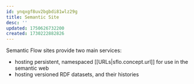 ```yaml
---
id: ynqxgf8uv2bgbdi81wlz29g
title: Semantic Site
desc: ''
updated: 1750626732200
created: 1730222882826
---
```


Semantic Flow sites provide two main services:

- hosting persistent, namespaced [[URLs|sflo.concept.url]] for use in the semantic web
- hosting versioned RDF datasets, and their histories


